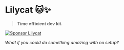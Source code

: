 # Lilycat 🐱✨

> **Time efficient dev kit.**

[![Sponsor Lilycat](https://img.shields.io/badge/Sponsor_Lilycat-💖-ff69b4?style=for-the-badge)](https://github.com/sponsors/LUHMLLO)

*What if you could do something amazing with no setup?*
